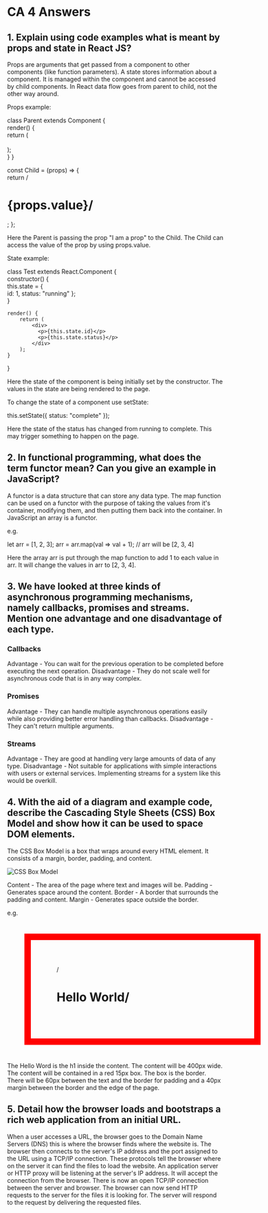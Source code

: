 # CA 4 Answers

## 1. Explain using code examples what is meant by props and state in React JS?
Props are arguments that get passed from a component to other components (like function parameters). A state stores information about a component. It is managed within the component and cannot be accessed by child components. In React data flow goes from parent to child, not the other way around.

Props example:

class Parent extends Component {    
    render() {    
        return (        
			<Child value="I am a prop" />    
        );  
    }
}

const Child = (props) => {    
    return /<h1>{props.value}/</h1>; 
};

Here the Parent is passing the prop "I am a prop" to the Child. The Child can access the value of the prop by using props.value.


State example:

class Test extends React.Component {    
    constructor() {    
        this.state = {      
            id: 1,
			status: "running"
        };  
    }    
    
    render() {    
        return (      
            <div>        
              <p>{this.state.id}</p>        
              <p>{this.state.status}</p>      
            </div>    
        );  
    }
}

Here the state of the component is being initially set by the constructor. The values in the state are being rendered to the page.

To change the state of a component use setState:

this.setState({
    status: "complete"
});

Here the state of the status has changed from running to complete. This may trigger something to happen on the page.


## 2. In functional programming, what does the term functor mean? Can you give an example in JavaScript?
A functor is a data structure that can store any data type. The map function can be used on a functor with the purpose of taking the values from it's container, modifying them, and then putting them back into the container. In JavaScript an array is a functor.

e.g.

let arr = [1, 2, 3];
arr = arr.map(val => val + 1); // arr will be [2, 3, 4]

Here the array arr is put through the map function to add 1 to each value in arr. It will change the values in arr to [2, 3, 4].


## 3. We have looked at three kinds of asynchronous programming mechanisms, namely callbacks, promises and streams. Mention one advantage and one disadvantage of each type.

### Callbacks
Advantage - You can wait for the previous operation to be completed before executing the next operation.
Disadvantage - They do not scale well for asynchronous code that is in any way complex.

### Promises
Advantage - They can handle multiple asynchronous operations easily while also providing better error handling than callbacks.
Disadvantage - They can't return multiple arguments.

### Streams
Advantage - They are good at handling very large amounts of data of any type.
Disadvantage - Not suitable for applications with simple interactions with users or external services. Implementing streams for a system like this would be overkill.


## 4. With the aid of a diagram and example code, describe the Cascading Style Sheets (CSS) Box Model and show how it can be used to space DOM elements.
The CSS Box Model is a box that wraps around every HTML element. It consists of a margin, border, padding, and content.

![CSS Box Model](https://static.javatpoint.com/csspages/images/css-box-model.png "CSS Box Model")

Content - The area of the page where text and images will be.
Padding - Generates space around the content.
Border - A border that surrounds the padding and content.
Margin - Generates space outside the border.

e.g.

<div>
	/<h1>Hello World/</h1>
</div>

<style>
div {
  width: 400px;
  border: 15px solid red;
  padding: 60px;
  margin: 40px;
}
</style>

The Hello Word is the h1 inside the content. The content will be 400px wide. The content will be contained in a red 15px box. The box is the border. There will be 60px between the text and the border for padding and a 40px margin between the border and the edge of the page.


## 5. Detail how the browser loads and bootstraps a rich web application from an initial URL.
When a user accesses a URL, the browser goes to the Domain Name Servers (DNS) this is where the browser finds where the website is. The browser then connects to the server's IP address and the port assigned to the URL using a TCP/IP connection. These protocols tell the browser where on the server it can find the files to load the website. An application server or HTTP proxy will be listening at the server's IP address. It will accept the connection from the browser. There is now an open TCP/IP connection between the server and browser. The browser can now send HTTP requests to the server for the files it is looking for. The server will respond to the request by delivering the requested files.
